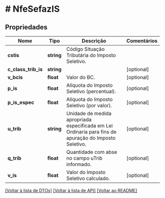 # # NfeSefazIS

## Propriedades

Nome | Tipo | Descrição | Comentários
------------ | ------------- | ------------- | -------------
**cstis** | **string** | Código Situação Tributária do Imposto Seletivo. |
**c_class_trib_is** | **string** |  | [optional]
**v_bcis** | **float** | Valor do BC. | [optional]
**p_is** | **float** | Alíquota do Imposto Seletivo (percentual). | [optional]
**p_is_espec** | **float** | Alíquota do Imposto Seletivo (por valor). | [optional]
**u_trib** | **string** | Unidade de medida apropriada especificada em Lei Ordinaria para fins de apuração do Imposto Seletivo. | [optional]
**q_trib** | **float** | Quantidade com abse no campo uTrib informado. | [optional]
**v_is** | **float** | Valor do Imposto Seletivo calculado. | [optional]

[[Voltar à lista de DTOs]](../../README.md#models) [[Voltar à lista de API]](../../README.md#endpoints) [[Voltar ao README]](../../README.md)
